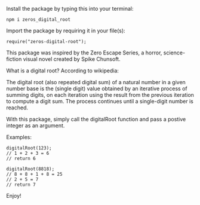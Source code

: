 Install the package by typing this into your terminal:
```
npm i zeros_digital_root
```

Import the package by requiring it in your file(s):
```
require("zeros-digital-root");
```

This package was inspired by the Zero Escape Series, a horror, science-fiction visual novel created by Spike Chunsoft.

What is a digital root? According to wikipedia:

The digital root (also repeated digital sum) of a natural number in a given number base is the (single digit) value obtained by an iterative process of summing digits, on each iteration using the result from the previous iteration to compute a digit sum. The process continues until a single-digit number is reached.

With this package, simply call the digitalRoot function and pass a postive integer as an argument.

Examples:
```
digitalRoot(123);
// 1 + 2 + 3 = 6
// return 6

digitalRoot(8818);
// 8 + 8 + 1 + 8 = 25
// 2 + 5 = 7
// return 7
```

Enjoy!